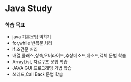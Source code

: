 # Java Study #
### 학습 목표 ###
- java 기본문법 익히기
- for,while 반복문 처리
- if 조건문 처리
- 배열,클래스,상속,오버라이드,추상메소드,메소드,객체 문법 학습
- ArrayList, 자료구조 문법 학습
- JAVA GUI 프로그래밍 기법 학습
- 쓰레드,Call Back 문법 학습


